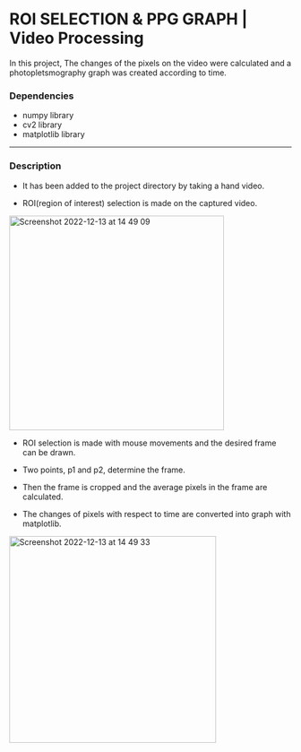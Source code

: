 # ROI SELECTION & PPG GRAPH | Video Processing 

In this project, The changes of the pixels on the video were calculated and a photopletsmography graph was created according to time.

### Dependencies

- numpy library
- cv2 library
- matplotlib library        


-----
### Description

- It has been added to the project directory by taking a hand video.

- ROI(region of interest) selection is made on the captured video.

<img width="383" alt="Screenshot 2022-12-13 at 14 49 09" src="https://user-images.githubusercontent.com/43909097/207322664-94be5352-0aa5-4b91-bcca-e6b12b65a39a.png">

- ROI selection is made with mouse movements and the desired frame can be drawn.

- Two points, p1 and p2, determine the frame.

- Then the frame is cropped and the average pixels in the frame are calculated.

- The changes of pixels with respect to time are converted into graph with matplotlib.

<img width="369" alt="Screenshot 2022-12-13 at 14 49 33" src="https://user-images.githubusercontent.com/43909097/207322722-f43ffbc3-9400-45f4-936d-5a6187c5be8f.png">


